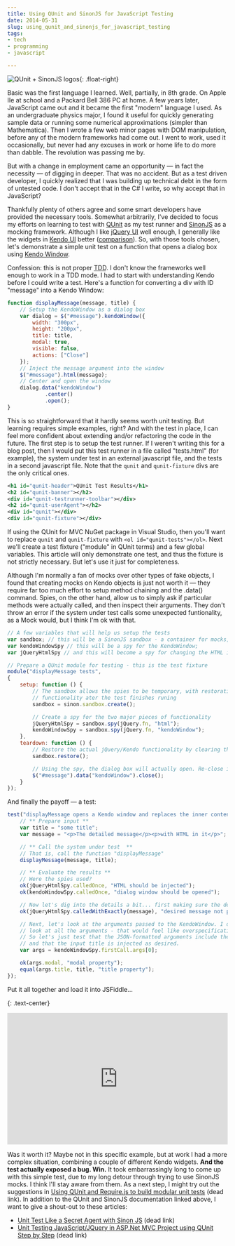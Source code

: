 ```yaml
---
title: Using QUnit and SinonJS for JavaScript Testing
date: 2014-05-31
slug: using_qunit_and_sinonjs_for_javascript_testing
tags:
- tech
- programming
- javascript

---
```


![QUnit + SinonJS logos](/img/qunitPlusSinonJs.png){: .float-right}

Basic was the first language I learned. Well, partially, in 8th grade. On Apple
IIe at school and a Packard Bell 386 PC at home. A few years later, JavaScript
came out and it became the first "modern" language I used. As an undergraduate
physics major, I found it useful for quickly generating sample data or running
some numerical approximations (simpler than Mathematica). Then I wrote a few web
minor pages with DOM manipulation, before any of the modern frameworks had come
out. I went to work, used it occasionally, but never had any excuses in work or
home life to do more than dabble. The revolution was passing me by.

<!-- truncate -->

But with a change in employment came an opportunity &mdash; in fact the
necessity &mdash; of digging in deeper. That was no accident. But as a test
driven developer, I quickly realized that I was building up technical debt
in the form of untested code. I don't accept that in the C# I write, so why
accept that in JavaScript?

Thankfully plenty of others agree and some smart developers have provided the
necessary tools. Somewhat arbitrarily, I've decided to focus my efforts on
learning to test with [QUnit](httsp://qunitjs.com/) as my test runner
and [SinonJS](https://sinonjs.org/) as a mocking framework. Although I
like [jQuery UI](https://www.jqueryui.com) well enough, I generally
like the widgets in [Kendo UI](https://www.telerik.com/kendo-ui)
better ([comparison](https://jqueryuivskendoui.com/)). So, with those
tools chosen, let's demonstrate a simple unit test on a function that opens a
dialog box using [Kendo Window](https://demos.telerik.com/kendo-ui/window/index).

Confession: this is not proper <acronym title="Test Driven
Development">TDD</acronym>. I don't know the frameworks well enough to work in a
TDD mode. I had to start with understanding Kendo before I could write a test.
Here's a function for converting a div with ID "message" into a Kendo Window:

```javascript
function displayMessage(message, title) {
    // Setup the KendoWindow as a dialog box
    var dialog = $("#message").kendoWindow({
        width: "300px",
        height: "200px",
        title: title,
        modal: true,
        visible: false,
        actions: ["Close"]
    });
    // Inject the message argument into the window
    $("#message").html(message);
    // Center and open the window
    dialog.data("kendoWindow")
            .center()
            .open();
}
```

This is so straightforward that it hardly seems worth unit testing. But learning requires simple examples, right? And
with the test in place, I can feel more confident about extending and/or refactoring the code in the future. The first
step is to setup the test runner. If I weren't writing this for a blog post, then I would put this test runner
in a file called "tests.html" (for example), the system under test in an external javascript file, and the
tests in a second javascript file. Note that the `qunit` and `qunit-fixture` divs are the only critical ones.

```xml
<h1 id="qunit-header">QUnit Test Results</h1>
<h2 id="qunit-banner"></h2>
<div id="qunit-testrunner-toolbar"></div>
<h2 id="qunit-userAgent"></h2>
<div id="qunit"></div>
<div id="qunit-fixture"></div>
```

If using the QUnit for MVC NuGet package in Visual Studio, then you'll want to
replace `qunit` and `qunit-fixture` with `<ol id="qunit-tests"></ol>`. Next
we'll create a test fixture ("module" in QUnit terms) and a few global
variables. This article will only demonstrate one test, and thus the fixture is
not strictly necessary. But let's use it just for completeness.

Although I'm normally a fan of mocks over other types of fake objects, I found
that creating mocks on Kendo objects is just not worth it &mdash; they require
far too much effort to setup method chaining and the .data() command. Spies, on
the other hand, allow us to simply ask if particular methods were actually
called, and then inspect their arguments. They don't throw an error if the
system under test calls some unexpected funtionality, as a Mock would, but I
think I'm ok with that.

```javascript
// A few variables that will help us setup the tests
var sandbox; // this will be a SinonJS sandbox - a container for mocks, stubs, and spies.
var kendoWindowSpy // this will be a spy for the KendoWindow;
var jQueryHtmlSpy // and this will become a spy for changing the HTML inside the window;

// Prepare a QUnit module for testing - this is the test fixture
module("displayMessage tests",
{
    setup: function () {
        // The sandbox allows the spies to be temporary, with restoration of normal
        // functionality ater the test finishes runing
        sandbox = sinon.sandbox.create();

        // Create a spy for the two major pieces of functionality
        jQueryHtmlSpy = sandbox.spy(jQuery.fn, "html");
        kendoWindowSpy = sandbox.spy(jQuery.fn, "kendoWindow");
    },
    teardown: function () {
        // Restore the actual jQuery/Kendo functionality by clearing the sandbox
        sandbox.restore();

        // Using the spy, the dialog box will actually open. Re-close it.
        $("#message").data("kendoWindow").close();
    }
});
```

And finally the payoff &mdash; a test:

```javascript
test("displayMessage opens a Kendo window and replaces the inner contents", function () {
    // ** Prepare input **
    var title = "some title";
    var message = "<p>The detailed message</p><p>with HTML in it</p>";

    // ** Call the system under test  **
    // That is, call the function "displayMessage"
    displayMessage(message, title);

    // ** Evaluate the results **
    // Were the spies used?
    ok(jQueryHtmlSpy.calledOnce, "HTML should be injected");
    ok(kendoWindowSpy.calledOnce, "dialog window should be opened");

    // Now let's dig into the details a bit... first making sure the desired message was injected
    ok(jQueryHtmlSpy.calledWithExactly(message), "desired message not passed");

    // Next, let's look at the arguments passed to the KendoWindow. I don't want to
    // look at all the arguments - that would feel like overspecification to me.
    // So let's just test that the JSON-formatted arguments include the modal setting
    // and that the input title is injected as desired.
    var args = kendoWindowSpy.firstCall.args[0];

    ok(args.modal, "modal property");
    equal(args.title, title, "title property");
});
```

Put it all together and load it into JSFiddle&hellip;

{: .text-center}
<iframe width="100%" height="300" src="http://jsfiddle.net/sfuqua/F3Uw4/embedded/" allowfullscreen="allowfullscreen" frameborder="0"></iframe>

Was it worth it? Maybe not in this specific example, but at work I had a more
complex situation, combining a couple of different Kendo widgets. **And the test
actually exposed a bug. Win.** It took embarrassingly long to come up with this
simple test, due to my long detour through trying to use SinonJS mocks. I think
I'll stay aware from them. As a next step, I might try out the suggestions in [Using
QUnit and Require.js to build modular unit tests](https://www.nathandavison.com/article/17/using-qunit-and-requirejs-to-build-modular-unit-tests) (dead link). In addition to the QUnit
and SinonJS documentation linked above, I want to give a shout-out to these
articles:

* [Unit Test Like a Secret Agent with Sinon JS](https://www.elijahmanor.com/unit-test-like-a-secret-agent-with-sinon-js/) (dead link)
* [Unit Testing JavaScript/JQuery in ASP.Net MVC Project using QUnit Step by Step](https://blogs.msdn.com/b/pranab/archive/2013/06/20/unit-testing-javascript-jquery-in-asp-net-mvc-project-using-qunit.aspx) (dead link)
